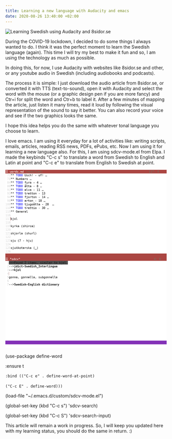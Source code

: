 ```yaml
---
title: Learning a new language with Audacity and emacs
date: 2020-08-26 13:40:00 +02:00
---
```


![Learning Swedish using Audacity and 8sidor.se](https://i.imgur.com/38Y3yM9.jpg)

During the COVID-19 lockdown, I decided to do some things I always wanted to do. I think it was the perfect moment to learn the Swedish language (again). 
This time I will try my best to make it fun and so, I am using the technology as much as possible. 

In doing this, for now, I use Audacity with websites like 8sidor.se and other, or any youtube audio in Swedish (including audiobooks and podcasts).

The process it is simple: I just download the audio article from 8sidor.se, or converted it with TTS (text-to-sound), open it with Audacity and select the word with the mouse (or a graphic design pen if you are more fancy) and Ctr+i for split the word and Ctr+b to label it. After a few minutes of mapping the article, just listen it many times, read it loud by following the visual representation of the sound to say it better. You can also record your voice and see if the two graphics looks the same.

I hope this idea helps you do the same with whatever tonal language you choose to learn.

I love emacs. I am using it everyday for a lot of activities like: writing scripts, emails, articles, reading RSS news, PDFs, ePubs, etc. Now I am using it for learning a new language also.
For this, I am using sdcv-mode.el from Elpa. I made the keybinds "C-c s" to translate a word from Swedish to English and Latin at point and "C-c e" to translate from English to Swedish at point. 

![Emacs](/images/screenshot-2020-08-26T131432.png)

(use-package define-word

  :ensure t

    :bind (("C-c e" . define-word-at-point)

    ("C-c E" . define-word)))

 (load-file "~/.emacs.d/custom/sdcv-mode.el")

 (global-set-key (kbd "C-c s") 'sdcv-search)

 (global-set-key (kbd "C-c S") 'sdcv-search-input)


This article will remain a work in progress. So, I will keep you updated here with my learning status, you should do the same in return. :)

